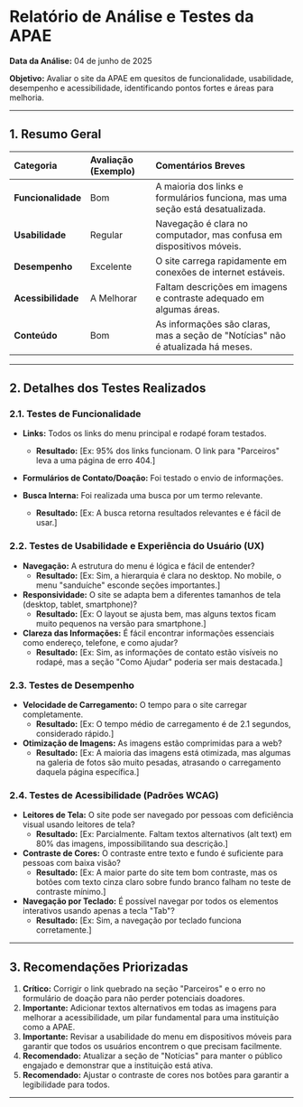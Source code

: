 # Relatório de Análise e Testes da APAE

**Data da Análise:** 04 de junho de 2025

**Objetivo:** Avaliar o site da APAE em quesitos de funcionalidade, usabilidade, desempenho e acessibilidade, identificando pontos fortes e áreas para melhoria.

---

## 1. Resumo Geral

| Categoria          | Avaliação (Exemplo) | Comentários Breves                                                     |
| :----------------- | :------------------ | :--------------------------------------------------------------------- |
| **Funcionalidade** | Bom                 | A maioria dos links e formulários funciona, mas uma seção está desatualizada. |
| **Usabilidade** | Regular             | Navegação é clara no computador, mas confusa em dispositivos móveis.   |
| **Desempenho** | Excelente           | O site carrega rapidamente em conexões de internet estáveis.           |
| **Acessibilidade** | A Melhorar          | Faltam descrições em imagens e contraste adequado em algumas áreas.      |
| **Conteúdo** | Bom                 | As informações são claras, mas a seção de "Notícias" não é atualizada há meses. |

---

## 2. Detalhes dos Testes Realizados

### **2.1. Testes de Funcionalidade**
* **Links:** Todos os links do menu principal e rodapé foram testados.
    * **Resultado:** [Ex: 95% dos links funcionam. O link para "Parceiros" leva a uma página de erro 404.]
* **Formulários de Contato/Doação:** Foi testado o envio de informações.

* **Busca Interna:** Foi realizada uma busca por um termo relevante.
    * **Resultado:** [Ex: A busca retorna resultados relevantes e é fácil de usar.]

### **2.2. Testes de Usabilidade e Experiência do Usuário (UX)**
* **Navegação:** A estrutura do menu é lógica e fácil de entender?
    * **Resultado:** [Ex: Sim, a hierarquia é clara no desktop. No mobile, o menu "sanduíche" esconde seções importantes.]
* **Responsividade:** O site se adapta bem a diferentes tamanhos de tela (desktop, tablet, smartphone)?
    * **Resultado:** [Ex: O layout se ajusta bem, mas alguns textos ficam muito pequenos na versão para smartphone.]
* **Clareza das Informações:** É fácil encontrar informações essenciais como endereço, telefone, e como ajudar?
    * **Resultado:** [Ex: Sim, as informações de contato estão visíveis no rodapé, mas a seção "Como Ajudar" poderia ser mais destacada.]

### **2.3. Testes de Desempenho**
* **Velocidade de Carregamento:** O tempo para o site carregar completamente.
    * **Resultado:** [Ex: O tempo médio de carregamento é de 2.1 segundos, considerado rápido.]
* **Otimização de Imagens:** As imagens estão comprimidas para a web?
    * **Resultado:** [Ex: A maioria das imagens está otimizada, mas algumas na galeria de fotos são muito pesadas, atrasando o carregamento daquela página específica.]

### **2.4. Testes de Acessibilidade (Padrões WCAG)**
* **Leitores de Tela:** O site pode ser navegado por pessoas com deficiência visual usando leitores de tela?
    * **Resultado:** [Ex: Parcialmente. Faltam textos alternativos (alt text) em 80% das imagens, impossibilitando sua descrição.]
* **Contraste de Cores:** O contraste entre texto e fundo é suficiente para pessoas com baixa visão?
    * **Resultado:** [Ex: A maior parte do site tem bom contraste, mas os botões com texto cinza claro sobre fundo branco falham no teste de contraste mínimo.]
* **Navegação por Teclado:** É possível navegar por todos os elementos interativos usando apenas a tecla "Tab"?
    * **Resultado:** [Ex: Sim, a navegação por teclado funciona corretamente.]

---

## 3. Recomendações Priorizadas

1.  **Crítico:** Corrigir o link quebrado na seção "Parceiros" e o erro no formulário de doação para não perder potenciais doadores.
2.  **Importante:** Adicionar textos alternativos em todas as imagens para melhorar a acessibilidade, um pilar fundamental para uma instituição como a APAE.
3.  **Importante:** Revisar a usabilidade do menu em dispositivos móveis para garantir que todos os usuários encontrem o que precisam facilmente.
4.  **Recomendado:** Atualizar a seção de "Notícias" para manter o público engajado e demonstrar que a instituição está ativa.
5.  **Recomendado:** Ajustar o contraste de cores nos botões para garantir a legibilidade para todos.

---
